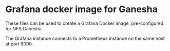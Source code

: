 # Grafana docker image for Ganesha

These files can be used to create a Grafana Docker image, pre-configured for NFS Ganesha.

The Grafana instance connects to a Prometheus instance on the same host at port 9090.
